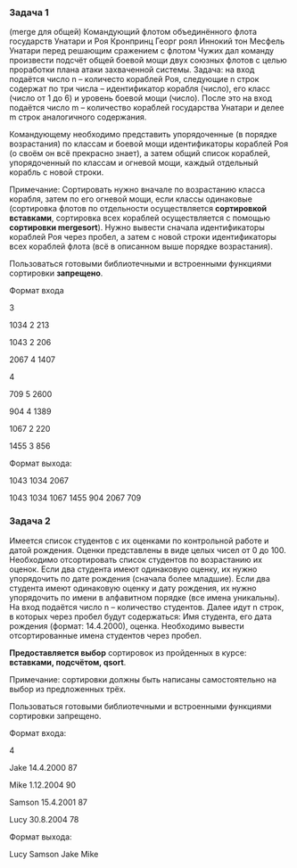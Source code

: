 ### **Задача 1**
(merge для общей) Командующий флотом объединённого флота государств Унатари и Роя Кронпринц Георг роял Иннокий тон Месфель Унатари перед решающим сражением с флотом Чужих дал команду произвести подсчёт общей боевой мощи двух союзных флотов с целью проработки плана атаки захваченной системы.
Задача: на вход подаётся число n – количесто кораблей Роя, следующие n строк содержат по три числа – идентификатор корабля (число), его класс (число от 1 до 6) и уровень боевой мощи (число). После это на вход подаётся число m – количество кораблей государства Унатари и делее m строк аналогичного содержания.
 
Командующему необходимо представить упорядоченные (в порядке возрастания) по классам и боевой мощи идентификаторы кораблей Роя (о своём он всё прекрасно знает), а затем общий список кораблей, упорядоченный по классам и огневой мощи, каждый отдельный корабль с новой строки.
 
Примечание: Сортировать нужно вначале по возрастанию класса корабля, затем по его огневой мощи, если классы одинаковые (сортировка флотов по отдельности осуществляется **сортировкой вставками**, сортировка всех кораблей осуществляется с помощью **сортировки mergesort**).
Нужно вывести сначала идентификаторы кораблей Роя через пробел, а затем с новой строки идентификаторы всех кораблей флота (всё в описанном выше порядке возрастания).
 
Пользоваться готовыми библиотечными и встроенными функциями сортировки **запрещено**.
 
Формат входа

3

1034 2 213

1043 2 206

2067 4 1407

4

709 5 2600

904 4 1389

1067 2 220

1455 3 856

 
Формат выхода:

1043 1034 2067

1043 1034 1067 1455 904 2067 709

 
 
### **Задача 2**
Имеется список студентов с их оценками по контрольной работе и датой рождения. Оценки представлены в виде целых чисел от 0 до 100. Необходимо отсортировать список студентов по возрастанию их оценок. Если два студента имеют одинаковую оценку, их нужно упорядочить по дате рождения (сначала более младшие). Если два студента имеют одинаковую оценку и дату рождения, их нужно упорядочить по имени в алфавитном порядке (все имена уникальны).
На вход подаётся число n – количество студентов. Далее идут n строк, в которых через пробел будут содержаться: Имя студента, его дата рождения (формат: 14.4.2000), оценка. Необходимо вывести отсортированные имена студентов через пробел.

**Предоставляется выбор** сортировок из пройденных в курсе: **вставками, подсчётом, qsort**.

Примечание: сортировки должны быть написаны самостоятельно на выбор из предложенных трёх.
 
Пользоваться готовыми библиотечными и встроенными функциями сортировки запрещено.
 
Формат входа:

4

Jake 14.4.2000 87

Mike 1.12.2004 90

Samson 15.4.2001 87

Lucy 30.8.2004 78

 
Формат выхода:

Lucy Samson Jake Mike


